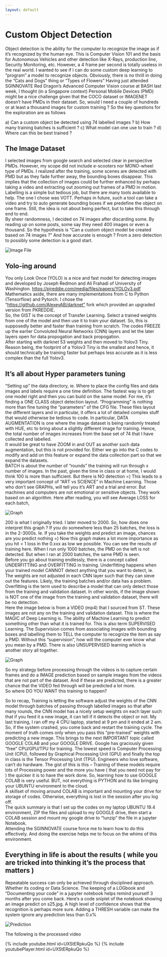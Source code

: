 ```yaml
---
layout: default
---
```

# Custom Object Detection

Object detection is the ability for the computer to recognize the image as if it’s recognized by the human eye.  This is Computer Vision 101 and the basis for Autonomous Vehicles and other detection like X-Rays, production line, Security Monitoring, etc.  However, a 4 frame per second is totally useless in the real world.  I wanted to see if I can do some custom deep learning to “program” a model to recognize objects.  Obviously, there is no thrill in doing the “Cats and Dogs” thing or “Types of Flowers” 
Having just attended SGINNOVATE Red Dragon’s Advanced Computer Vision course at BASH last week, I thought (in a Singapore context) Personal Mobile Devices (PMD) might be a nice challenge given that the COCO dataset or IMAGENET doesn’t have PMDs in their dataset. 
So, would l need a couple of hundreds or at least a thousand images for custom training ? So the key questions for the exploration are as follows

a)	Can a custom object be detected using 74 labelled images ?
b)	How many training batches is sufficient ?
c)	What model can one use to train ?
d)	Where can this be best trained ?

## The Image Dataset

I selected images from google search and selected clear in perspective PMDs.  However, my scope did not include e-scooters nor MONO-wheel type of PMDs.  I realized after the training, some scenes are detected with PMD but as they fade further away, the bounding boxes disappear.  This implies that the collection of images could be further enhanced by perhaps taking a video and extracting out zooming out frames of a PMD in motion.  
Labelling is a simple but tedious job, but there are many tools available to help.  The one I chose was VOTT.  Perhaps in future, such a tool can take a video and try to auto generate bounding boxes if we predefine the object on one frame.  Still, the idea is not about being perfect, but to take this through end to end.  
By sheer randomness, I decided on 74 images after discarding some.  By reading up on some posts, some say they need 400 images or even a thousand.  So the hypothesis is “Can a custom object model be created based on 74 images ?” And how accurate is enough ?  From a zero detection to possibly some detection is a good start. 
 
![Image File](/assets/images/DATA.jpg)

## Yolo-ing around

You only Look Once (YOLO) is a nice and fast model for detecting images and developed by Joseph Redmon and Ali Frahadi of University of Washington.  https://pjreddie.com/media/files/papers/YOLOv3.pdf  Mathematics aside, there are many implementations from C to Python (Tensorflow) and Pytorch.  I chose the “https://github.com/AlexeyAB/darknet” fork which provided an upgraded version from PKREDDIE.   
So, the GIST is the concept of Transfer Learning.  Select a trained weights from one of the model and then use it to train your dataset.  So, this is supposedly better and faster than training from scratch.  The codes FREEZE up the earlier Convoluted Neural Networks (CNN) layers and let the later layers open for data propogation and back propogation.  
After starting with darknet 53 weights and then moved to Yolov3 Tiny. Reason being, the footprint of a Yolov3 Tiny is the smallest and hence, it should technically be training faster but perhaps less accurate as it is less complex than the full Yolov3.  

## It’s all about Hyper parameters tuning 

“Setting up” the data directory, ie. Where to place the config files and data images and labels require a one time definition.  The fastest way is to get one model right and then you can build on the same model.  For me, it’s finding a ONE CLASS object detection layout.
“Programming” is nothing more than fine tuning the “parameters” of the CFG file.  These files layout the different layers and in particular, it offers a lot of detailed complex stuff that would otherwise be tedious to code.  In particular, DATA AUGMENTATION is one where the image dataset is being randomly treated with HUE, etc to bring about a slightly different image for training.  Hence, the total number of images increases from the base set of 74 that I have collected and labelled.  
It would be great to have ZOOM in and OUT as another such data augmentation, but this is not provided for. Either we go into the C codes to modify and add on this feature or expand the data collection part so that we expand the datasets.  
BATCH is about the number of “rounds” the training will run through x number of images.  In the past, given the time in class or at home, I would think 100 is more than sufficient.  But there is NO detection =)  This leads to a very important concept of “ART vs SCIENCE” in Machine Learning.  Those who don’t see GRAPHs, will tell you it’s ART and a trial and error.  But machines and computers are not emotional or sensitive objects.  They work based on an algorithm.  Here after reading, you will see Average LOSS for each batch,  

![Graph](/assets/images/Graph.jpg)

200 is what I originally tried.  I later moved to 2000.  So, how does one interpret this graph ? If you do somewhere less than 25 batches, the loss is in the 2-3000s.  Ie. If you take the weights and predict an image, chances are you predict nothing =)
Now this graph makes a lot more importance as you hit < 1 loss in the 0.xxx as low we possible.  You can see the results of training here.  When I run only 1000 batches, the PMD on the left is not detected.  But when I ran at 2000 batches, the same PMD is seen.  
Before you go about training endlessly, there is a concept called UNDERFITTING and OVERFITTING in training.  Underfitting happens when your trained model CANNOT detect anything that you want to detect, ie. The weights are not adjusted in each CNN layer such that they can sieve out the features.  Likely, the training batches and/or data has a problem.   Overfitting is the term used to describe a model that can only detect those from the training and validation dataset.  In other words, if the image shown is NOT one of the image from the training and validation dataset, there will be no detection.  
Here the image below is from a VIDEO (mp4) that I sourced from ST.  These images are not any on the training and validation dataset.  This is where the MAGIC of Deep Learning is.  The ability of Machine Learning to predict something other than what it is trained for.  This is also term SUPERVISED Learning.  The Supervision comes from associating images with bounding boxes and labelling them to TELL the computer to recognize the item as say a PMD.  Without this “supervision”, how will the computer ever know what you mean by a PMD.  There is also UNSUPERVISED learning which is another story all together.

![Graph](/assets/images/Batch.jpg)

So my strategy before processing through the videos is to capture certain frames and do a IMAGE prediction based on sample images from the videos that are not part of the dataset.  And if these are predicted, there is a greater chance that the VIDEO fed through will be predicted a lot more.  
So where DO YOU WANT this training to happen?

So to recap, Training is letting the software adjust the weights of the CNN model through batches of passing through labelled images so that after many rounds, the CNN model has a nicely setup weights on each layer such that if you feed it a new image, it can tell if it detects the object or not.  My last training, I ran off my 4 CPU laptop, started at 9 pm and it ended at 2 am.  So, if the system crashed, you come back and restart the training cycle.  The moment of truth comes only when you pass this “pre-trained” weights with predicting a new image.
This brings to the next IMPORTANT topic called GOOGLE COLAB and your GOOGLE DRIVE.  Google has graciously given “free” CPU/GPU/TPU for training.  The lowest speed is Computer Processing Unit (CPU), followed by Graphical Processing Unit (GPU) and finally the top in class is the Tensor Processing Unit (TPU).  Engineers who love software, can’t do hardware.  The gist of this is this – Training of these models require lots of Processing power and the more you have ( that you need not pay for ) the quicker it is to have the work done.  So, learning how to use GOOGLE COLAB is very useful.  BUT, not everything is PYTHON and its like bringing your UBUNTU environment to the cloud.  
A skillset of moving around COLAB is important and mounting your drive for storage of codes.  Otherwise, everything is lost in the session after you log off.  
The quick summary is that I set up the codes on my laptop UBUNTU 19.4 environment, ZIP the files and upload to my GOOGLE drive, then start a COLAB session and mount my google drive to “!unzip” the file in a jupyter Notebook.  
Attending the SGINNOVATE course force me to learn how to do this effectively.  And doing the exercise helps me to focus on the whims of this environment.  

## Everything in life is about the results ( while you are tricked into thinking it’s the process that matters )

Repeatable success can only be achieved through disciplined approach. Whether its coding or Data Science.  The keeping of a LOGbook and “Documenting your code” in a jupyter notebook helps remind yourself 3 months after you come back.  Here’s a code sniplet of the notebook showing an image predict on s25.jpg.  A high level of confidence shows that the recognition is perhaps more sure.  Adding a THRESH variable can make the system ignore any prediction less than 0.x% 

![Prediction](/assets/images/s1.png)

The following is the processed video

{% include youtube.html id=UXStERpkuQo %}
{% include youtubePlayer.html id=UXStERpkuQo %}
